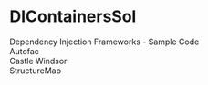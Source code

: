 # DIContainersSol
Dependency Injection Frameworks - Sample Code  
Autofac  
Castle Windsor  
StructureMap  
